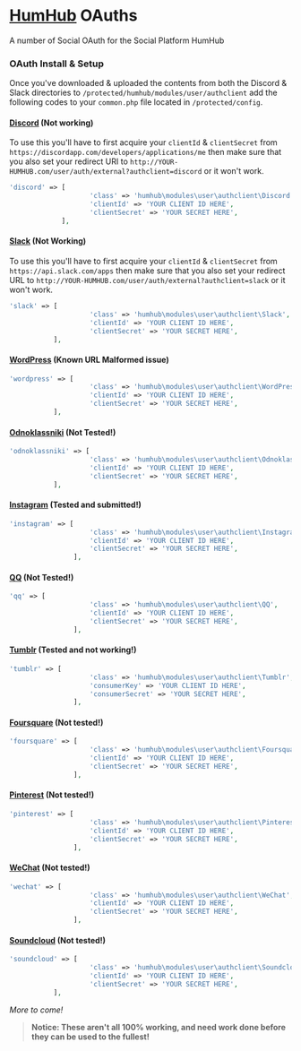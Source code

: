 # [HumHub](https://humhub.org/en) OAuths
A number of Social OAuth for the Social Platform HumHub

### OAuth Install & Setup
Once you've downloaded & uploaded the contents from both the Discord & Slack directories to `/protected/humhub/modules/user/authclient` add the following codes to your `common.php` file located in `/protected/config`.

#### [Discord](/oauth/Discord) (Not working)
To use this you'll have to first acquire your `clientId` & `clientSecret` from `https://discordapp.com/developers/applications/me` then make sure that you also set your redirect URI to `http://YOUR-HUMHUB.com/user/auth/external?authclient=discord` or it won't work.

```php
'discord' => [
                    'class' => 'humhub\modules\user\authclient\Discord',
                    'clientId' => 'YOUR CLIENT ID HERE',
                    'clientSecret' => 'YOUR SECRET HERE',
             ],
```

#### [Slack](/oauth/Slack) (Not Working)
To use this you'll have to first acquire your `clientId` & `clientSecret` from `https://api.slack.com/apps` then make sure that you also set your redirect URL to `http://YOUR-HUMHUB.com/user/auth/external?authclient=slack` or it won't work.

```php
'slack' => [
                    'class' => 'humhub\modules\user\authclient\Slack',
                    'clientId' => 'YOUR CLIENT ID HERE',
                    'clientSecret' => 'YOUR SECRET HERE',
           ],
```

#### [WordPress](/oauth/WordPress) (Known URL Malformed issue)
```php
'wordpress' => [
                    'class' => 'humhub\modules\user\authclient\WordPress',
                    'clientId' => 'YOUR CLIENT ID HERE',
                    'clientSecret' => 'YOUR SECRET HERE',
           ],
```

#### [Odnoklassniki](/oauth/Odnoklassniki) (Not Tested!)
```php
'odnoklassniki' => [
                    'class' => 'humhub\modules\user\authclient\Odnoklassniki',
                    'clientId' => 'YOUR CLIENT ID HERE',
                    'clientSecret' => 'YOUR SECRET HERE',
           ],
```

#### [Instagram](/oauth/Instagram) (Tested and submitted!)
```php
'instagram' => [
                    'class' => 'humhub\modules\user\authclient\Instagram',
                    'clientId' => 'YOUR CLIENT ID HERE',
                    'clientSecret' => 'YOUR SECRET HERE',
                ],
```

#### [QQ](/oauth/QQ) (Not Tested!)
```php
'qq' => [
                    'class' => 'humhub\modules\user\authclient\QQ',
                    'clientId' => 'YOUR CLIENT ID HERE',
                    'clientSecret' => 'YOUR SECRET HERE',
                ],
```

#### [Tumblr](/oauth/Tumblr) (Tested and not working!)
```php
'tumblr' => [
                    'class' => 'humhub\modules\user\authclient\Tumblr',
                    'consumerKey' => 'YOUR CLIENT ID HERE',
                    'consumerSecret' => 'YOUR SECRET HERE',
                ],
```

#### [Foursquare](/oauth/Foursquare) (Not tested!)
```php
'foursquare' => [
                    'class' => 'humhub\modules\user\authclient\Foursquare',
                    'clientId' => 'YOUR CLIENT ID HERE',
                    'clientSecret' => 'YOUR SECRET HERE',
                ],
```

#### [Pinterest](/oauth/Pinterest) (Not tested!)
```php
'pinterest' => [
                    'class' => 'humhub\modules\user\authclient\Pinterest',
                    'clientId' => 'YOUR CLIENT ID HERE',
                    'clientSecret' => 'YOUR SECRET HERE',
                ],
```

#### [WeChat](/oauth/WeChat) (Not tested!)
```php
'wechat' => [
                    'class' => 'humhub\modules\user\authclient\WeChat',
                    'clientId' => 'YOUR CLIENT ID HERE',
                    'clientSecret' => 'YOUR SECRET HERE',
                ],
```

#### [Soundcloud](/oauth/Soundcloud) (Not tested!)
```php
'soundcloud' => [
                    'class' => 'humhub\modules\user\authclient\Soundcloud',
                    'clientId' => 'YOUR CLIENT ID HERE',
                    'clientSecret' => 'YOUR SECRET HERE',
           ],
```

_More to come!_

> **Notice: These aren't all 100% working, and need work done before they can be used to the fullest!**
